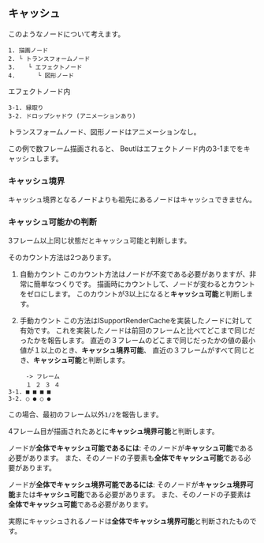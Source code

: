 ## キャッシュ
このようなノードについて考えます。
```
1. 描画ノード
2. └ トランスフォームノード
3. 　 └ エフェクトノード
4. 　 　 └ 図形ノード
```
エフェクトノード内
```
3-1. 縁取り
3-2. ドロップシャドウ (アニメーションあり)
```
トランスフォームノード、図形ノードはアニメーションなし。

この例で数フレーム描画されると、
Beutlはエフェクトノード内の3-1までをキャッシュします。

### キャッシュ境界
キャッシュ境界となるノードよりも祖先にあるノードはキャッシュできません。

### キャッシュ可能かの判断
3フレーム以上同じ状態だとキャッシュ可能と判断します。

そのカウント方法は2つあります。
1. 自動カウント
このカウント方法はノードが不変である必要がありますが、非常に簡単なつくりです。
描画時にカウントして、ノードが変わるとカウントをゼロにします。
このカウントが3以上になると**キャッシュ可能**と判断します。

2. 手動カウント
この方法はISupportRenderCacheを実装したノードに対して有効です。
これを実装したノードは前回のフレームと比べてどこまで同じだったかを報告します。
直近の３フレームのどこまで同じだったかの値の最小値が１以上のとき、**キャッシュ境界可能**、
直近の３フレームがすべて同じとき、**キャッシュ可能**と判断します。
```
     -> フレーム
     １ ２ ３ ４
3-1. ■ ■ ■ ■
3-2. ○ ● ○ ●
```
この場合、最初のフレーム以外`1/2`を報告します。

4フレーム目が描画されたあとに**キャッシュ境界可能**と判断します。

ノードが**全体でキャッシュ可能であるには**:
そのノードが**キャッシュ可能**である必要があります。
また、そのノードの子要素も**全体でキャッシュ可能**である必要があります。

ノードが**全体でキャッシュ境界可能であるには**:
そのノードが**キャッシュ境界可能**または**キャッシュ可能**である必要があります。
また、そのノードの子要素は**全体でキャッシュ可能**である必要があります。

実際にキャッシュされるノードは**全体でキャッシュ境界可能**と判断されたものです。